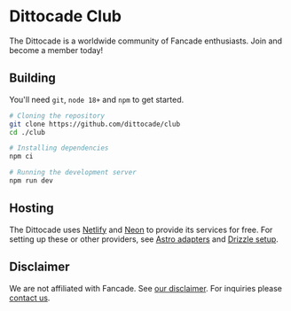 # Dittocade Club

The Dittocade is a worldwide community of Fancade enthusiasts. Join and become a member today!

## Building

You'll need `git`, `node 18+` and `npm` to get started.

```sh
# Cloning the repository
git clone https://github.com/dittocade/club
cd ./club

# Installing dependencies
npm ci

# Running the development server
npm run dev
```

## Hosting

The Dittocade uses [Netlify](https://netlify.com) and [Neon](https://neon.tech) to provide its services for free. For setting up these or other providers, see [Astro adapters](https://docs.astro.build/en/guides/server-side-rendering/) and [Drizzle setup](https://orm.drizzle.team/docs/get-started).

## Disclaimer

We are not affiliated with Fancade. See [our disclaimer](https://cade.party/disclaimer). For inquiries please [contact us](https://cade.party/contact).
